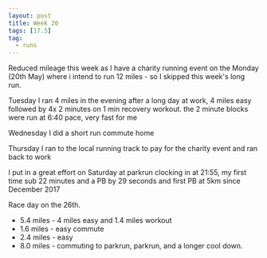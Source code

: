 ```yaml
---
layout: post
title: Week 20
tags: [17.5]
tag:
  - runs
---
```


Reduced mileage this week as I have a charity running event on the Monday (20th May) where i intend to run 12 miles -
so I skipped this week's long run.

Tuesday I ran 4 miles in the evening after a long day at work, 4 miles easy
followed by 4x 2 minutes on 1 min recovery workout. the 2 minute blocks were run at 6:40 pace, very fast for me

Wednesday I did a short run commute home

Thursday I ran to the local running track to pay for the charity event and ran back to work

I put in a great effort on Saturday at parkrun clocking in at 21:55, my first time sub 22 minutes and a PB by 29 seconds and first PB at 5km since December 2017

Race day on the 26th.

* 5.4 miles - 4 miles easy and 1.4 miles workout
* 1.6 miles - easy commute
* 2.4 miles - easy
* 8.0 miles - commuting to parkrun, parkrun, and a longer cool down.

